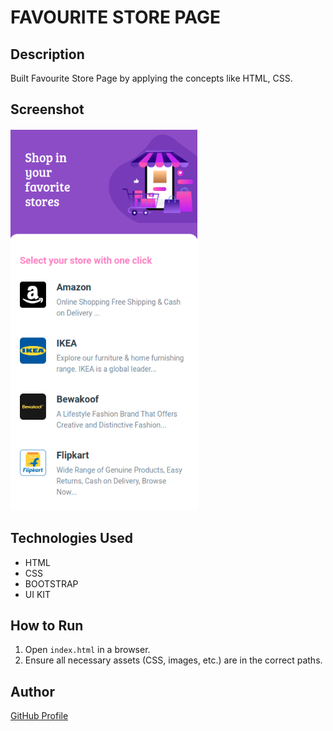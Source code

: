 # FAVOURITE STORE PAGE

## Description
Built Favourite Store Page by applying the concepts like HTML, CSS.

## Screenshot
![Project Screenshot](screenshot.png)

## Technologies Used
- HTML
- CSS
- BOOTSTRAP
- UI KIT

## How to Run
1. Open `index.html` in a browser.
2. Ensure all necessary assets (CSS, images, etc.) are in the correct paths.

## Author
[GitHub Profile](https://github.com/TRINITY2498)
